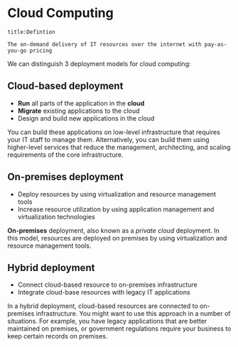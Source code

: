 # Cloud Computing 

```ad-summary 
title:Defintion 

The on-demand delivery of IT resources over the internet with pay-as-you-go pricing
```

We can distinguish 3 deployment models for cloud computing:

## Cloud-based deployment
* **Run** all parts of the application in the **cloud**
* **Migrate** existing applications to the cloud
* Design and build new applications in the cloud

You can build these applications on low-level infrastructure that requires your IT staff to manage them. Alternatively, you can build them using higher-level services that reduce the management, architecting, and scaling requirements of the core infrastructure. 

## On-premises deployment
* Deploy resources by using virtualization and resource management tools
* Increase resource utilization by using application management and virtualization technologies

**On-premises** deployment, also known as a *private cloud* deployment. In this model, resources are deployed on premises by using virtualization and resource management tools. 

## Hybrid deployment
* Connect cloud-based resource to on-premises infrastructure
* Integrate cloud-base resources with legacy IT applications

In a hybrid deployment, cloud-based resources are connected to on-premises infrastructure. You might want to use this approach in a number of situations. For example, you have legacy applications that are better maintained on premises, or government regulations require your business to keep certain records on premises. 
